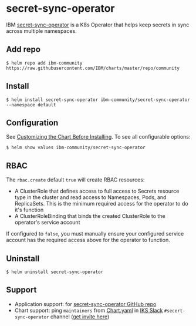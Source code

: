 # secret-sync-operator

IBM [secret-sync-operator](https://github.com/IBM-Cloud/kube-samples/blob/master/secret-sync-operator/) is a K8s Operator that helps keep secrets in sync across multiple namespaces.

## Add repo

```console
$ helm repo add ibm-community https://raw.githubusercontent.com/IBM/charts/master/repo/community
```

## Install

```console
$ helm install secret-sync-operator ibm-community/secret-sync-operator --namespace default
```

## Configuration

See [Customizing the Chart Before Installing](https://helm.sh/docs/intro/using_helm/#customizing-the-chart-before-installing). To see all configurable options:

```console
$ helm show values ibm-community/secret-sync-operator
```

## RBAC

The `rbac.create` default `true` will create RBAC resources:

- A ClusterRole that defines access to full access to Secrets resource type in the cluster and read access to Namespaces, Pods, and ReplicaSets. This is the minimum required access for the operator to do it's function
- A ClusterRoleBinding that binds the created ClusterRole to the operator's service account

If configured to `false`, you must manually ensure your configured service account has the required access above for the operator to function.

## Uninstall

```console
$ helm uninstall secret-sync-operator
```

## Support

- Application support: for [secret-sync-operator GitHub repo](https://github.com/IBM-Cloud/kube-samples/issues)
- Chart support: ping `maintainers` from [Chart.yaml](./Chart.yaml) in [IKS Slack](https://ibm-container-service.slack.com) `#secert-sync-operator` channel ([get invite here](https://cloud.ibm.com/kubernetes/slack))
